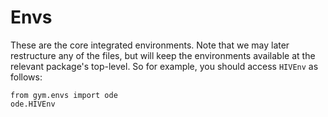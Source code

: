 # Envs

These are the core integrated environments. Note that we may later
restructure any of the files, but will keep the environments available
at the relevant package's top-level. So for example, you should access
`HIVEnv` as follows:

```
from gym.envs import ode
ode.HIVEnv
```

